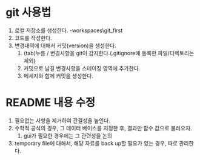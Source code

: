 # git 사용법

1. 로컬 저장소를 생성한다. -workspaces\git_first
2. 코드를 작성한다.
3. 변경내역에 대해서 커밋(version)을 생성한다.
   1. (tab)누름 / 변경사항을 git이 감지한다.(.gitignore에 등록한 파일/디렉토리는 제외)
   2. 커밋으로 남길 변경사항을 스테이징 영역에 추가한다.
   3. 메세지와 함께 커밋을 생성한다.
   

# README 내용 수정
1. 필요없는 사항을 제거하여 간결성을 높인다.
2. 수학적 공식의 경우, 그 데이터 베이스를 지정한 후, 결과만 함수 값으로 불러오자.
   1. gui가 필요한 경우에는 그 관련성을 논의
3. temporary file에 대해서, 해당 자료를 back up할 필요가 있는 경우, 따로 관리한다.
   
